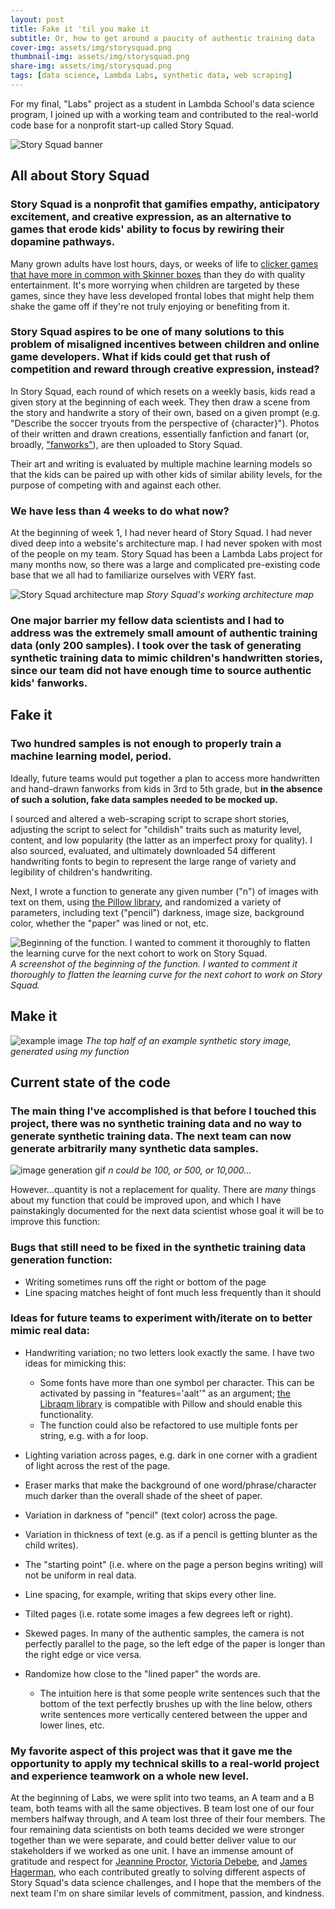 ```yaml
---
layout: post
title: Fake it 'til you make it
subtitle: Or, how to get around a paucity of authentic training data
cover-img: assets/img/storysquad.png
thumbnail-img: assets/img/storysquad.png
share-img: assets/img/storysquad.png
tags: [data science, Lambda Labs, synthetic data, web scraping]
---
```


For my final, "Labs" project as a student in Lambda School's data science program, I joined up with a working team and contributed to the real-world code base for a nonprofit start-up called Story Squad.

![Story Squad banner](https://github.com/EEdwardsA/EEdwardsA.github.io/blob/master/assets/img/storysquadbanner.png?raw=true)

## All about Story Squad

### Story Squad is a nonprofit that gamifies empathy, anticipatory excitement, and creative expression, as an alternative to games that erode kids' ability to focus by rewiring their dopamine pathways. 

  

 Many grown adults have lost hours, days, or weeks of life to [clicker games that have more in common with Skinner boxes](https://en.softonic.com/articles/addictive-psychology-clicker-games) than they do with quality entertainment. It's more worrying when children are targeted by these games, since they have less developed frontal lobes that might help them shake the game off if they're not truly enjoying or benefiting from it.

  

### Story Squad aspires to be one of many solutions to this problem of misaligned incentives between children and online game developers. What if kids could get that rush of competition and reward through creative expression, instead? 

In Story Squad, each round of which resets on a weekly basis, kids read a given story at the beginning of each week. They then draw a scene from the story and handwrite a story of their own, based on a given prompt (e.g. "Describe the soccer tryouts from the perspective of {character}"). Photos of their written and drawn creations, essentially fanfiction and fanart (or, broadly, ["fanworks"](https://fanlore.org/wiki/Fanfiction)), are then uploaded to Story Squad. 

Their art and writing is evaluated by multiple machine learning models so that the kids can be paired up with other kids of similar ability levels, for the purpose of competing with and against each other. 


### We have less than 4 weeks to do what now?

At the beginning of week 1, I had never heard of Story Squad. I had never dived deep into a website's architecture map. I had never spoken with most of the people on my team. Story Squad has been a Lambda Labs project for many months now, so there was a large and complicated pre-existing code base that we all had to familiarize ourselves with VERY fast.

  
![Story Squad architecture map](https://github.com/EEdwardsA/EEdwardsA.github.io/blob/master/assets/img/Architecturemap.png?raw=true)
*Story Squad's working architecture map*
  

### One major barrier my fellow data scientists and I had to address was the extremely small amount of authentic training data (only 200 samples). I took over the task of generating synthetic training data to mimic children's handwritten stories, since our team did not have enough time to source authentic kids' fanworks.

## Fake it

### Two hundred samples is not enough to properly train a machine learning model, period.

 Ideally, future teams would put together a plan to access more handwritten and hand-drawn fanworks from kids in 3rd to 5th grade, but **in the absence of such a solution, fake data samples needed to be mocked up.**

 I sourced and altered a web-scraping script to scrape short stories, adjusting the script to select for "childish" traits such as maturity level, content, and low popularity (the latter as an imperfect proxy for quality). I also sourced, evaluated, and ultimately downloaded 54 different handwriting fonts to begin to represent the large range of variety and legibility of children's handwriting.

Next, I wrote a function to generate any given number ("n") of images with text on them, using [the Pillow library](https://pillow.readthedocs.io/en/stable/index.html), and randomized a variety of parameters, including text ("pencil") darkness, image size, background color, whether the "paper" was lined or not, etc.

![Beginning of the function. I wanted to comment it thoroughly to flatten the learning curve for the next cohort to work on Story Squad.](https://github.com/EEdwardsA/EEdwardsA.github.io/blob/master/assets/img/codesnippet.png?raw=true)
*A screenshot of the beginning of the function. I wanted to comment it thoroughly to flatten the learning curve for the next cohort to work on Story Squad.*

## Make it

![example image](https://github.com/EEdwardsA/EEdwardsA.github.io/blob/master/assets/img/img300.jpeg?raw=true)
*The top half of an example synthetic story image, generated using my function*



## Current state of the code

### The main thing I've accomplished is that before I touched this project, there was no synthetic training data and no way to generate synthetic training data. The next team can now generate arbitrarily many synthetic data samples. 

![image generation gif](https://github.com/EEdwardsA/EEdwardsA.github.io/blob/master/assets/img/synth_img_generation.gif?raw=true)
*n could be 100, or 500, or 10,000...*

However...quantity is not a replacement for quality. There are *many* things about my function that could be improved upon, and which I have painstakingly documented for the next data scientist whose goal it will be to improve this function:


### Bugs that still need to be fixed in the synthetic training data generation function:

- Writing sometimes runs off the right or bottom of the page
- Line spacing matches height of font much less frequently than it should
    
### Ideas for future teams to experiment with/iterate on to better mimic real data:

- Handwriting variation; no two letters look exactly the same. I have two ideas for mimicking this:
	- Some fonts have more than one symbol per character. This can be activated by passing in "features='aalt'" as an argument; [the Libraqm library](https://github.com/HOST-Oman/libraqm) is compatible with Pillow and should enable this functionality.
	- The function could also be refactored to use multiple fonts per string, e.g. with a for loop.


- Lighting variation across pages, e.g. dark in one corner with a gradient of light across the rest of the page.
- Eraser marks that make the background of one word/phrase/character much darker than the overall shade of the sheet of paper.
- Variation in darkness of "pencil" (text color) across the page.
- Variation in thickness of text (e.g. as if a pencil is getting blunter as the child writes).
- The "starting point" (i.e. where on the page a person begins writing) will not be uniform in real data.
- Line spacing, for example, writing that skips every other line.
- Tilted pages (i.e. rotate some images a few degrees left or right).
- Skewed pages. In many of the authentic samples, the camera is not perfectly parallel to the page, so the left edge of the paper is longer than the right edge or vice versa.
- Randomize how close to the "lined paper" the words are. 
    - The intuition here is that some people write sentences such that the bottom of the text perfectly brushes up with the line below, others write sentences more vertically centered between the upper and lower lines, etc.

### My favorite aspect of this project was that it gave me the opportunity to apply my technical skills to a real-world project and experience teamwork on a whole new level.

At the beginning of Labs, we were split into two teams, an A team and a B team, both teams with all the same objectives. B team lost one of our four members halfway through, and A team lost three of their four members. The four remaining data scientists on both teams decided we were stronger together than we were separate, and could better deliver value to our stakeholders if we worked as one unit. I have an immense amount of gratitude and respect for [Jeannine Proctor](https://www.linkedin.com/in/jeannine-proctor/), [Victoria Debebe](https://www.linkedin.com/in/victoriadebebe/), and [James Hagerman](https://www.linkedin.com/in/james-w-hagerman/), who each contributed greatly to solving different aspects of Story Squad's data science challenges, and I hope that the members of the next team I'm on share similar levels of commitment, passion, and kindness.
 
